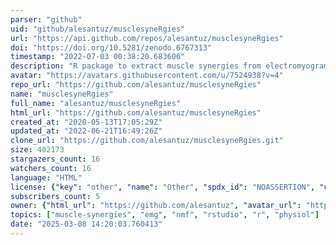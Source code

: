```yaml
---
parser: "github"
uid: "github/alesantuz/musclesyneRgies"
url: "https://api.github.com/repos/alesantuz/musclesyneRgies"
doi: "https://doi.org/10.5281/zenodo.6767313"
timestamp: "2022-07-03 00:38:20.683606"
description: "R package to extract muscle synergies from electromyogram"
avatar: "https://avatars.githubusercontent.com/u/7524938?v=4"
repo_url: "https://github.com/alesantuz/musclesyneRgies"
name: "musclesyneRgies"
full_name: "alesantuz/musclesyneRgies"
html_url: "https://github.com/alesantuz/musclesyneRgies"
created_at: "2020-05-13T17:05:29Z"
updated_at: "2022-06-21T16:49:26Z"
clone_url: "https://github.com/alesantuz/musclesyneRgies.git"
size: 402173
stargazers_count: 16
watchers_count: 16
language: "HTML"
license: {"key": "other", "name": "Other", "spdx_id": "NOASSERTION", "url": null, "node_id": "MDc6TGljZW5zZTA="}
subscribers_count: 5
owner: {"html_url": "https://github.com/alesantuz", "avatar_url": "https://avatars.githubusercontent.com/u/7524938?v=4", "login": "alesantuz", "type": "User"}
topics: ["muscle-synergies", "emg", "nmf", "rstudio", "r", "physiol"]
date: "2025-03-08 14:20:03.760413"
---
```

